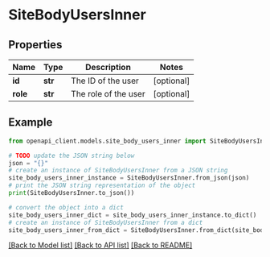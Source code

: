 # SiteBodyUsersInner


## Properties

Name | Type | Description | Notes
------------ | ------------- | ------------- | -------------
**id** | **str** | The ID of the user | [optional] 
**role** | **str** | The role of the user | [optional] 

## Example

```python
from openapi_client.models.site_body_users_inner import SiteBodyUsersInner

# TODO update the JSON string below
json = "{}"
# create an instance of SiteBodyUsersInner from a JSON string
site_body_users_inner_instance = SiteBodyUsersInner.from_json(json)
# print the JSON string representation of the object
print(SiteBodyUsersInner.to_json())

# convert the object into a dict
site_body_users_inner_dict = site_body_users_inner_instance.to_dict()
# create an instance of SiteBodyUsersInner from a dict
site_body_users_inner_from_dict = SiteBodyUsersInner.from_dict(site_body_users_inner_dict)
```
[[Back to Model list]](../README.md#documentation-for-models) [[Back to API list]](../README.md#documentation-for-api-endpoints) [[Back to README]](../README.md)


